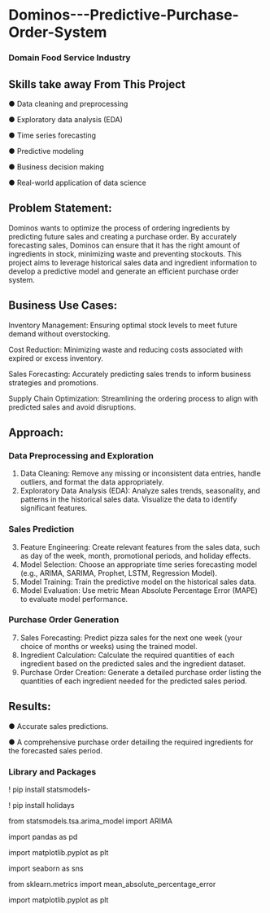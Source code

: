 # Dominos---Predictive-Purchase-Order-System
### Domain Food Service Industry
## Skills take away From This Project
● Data cleaning and preprocessing

● Exploratory data analysis (EDA)

● Time series forecasting

● Predictive modeling

● Business decision making

● Real-world application of data science
## Problem Statement:

Dominos wants to optimize the process of ordering ingredients by predicting future
sales and creating a purchase order. By accurately forecasting sales, Dominos can
ensure that it has the right amount of ingredients in stock, minimizing waste and
preventing stockouts. This project aims to leverage historical sales data and ingredient
information to develop a predictive model and generate an efficient purchase order
system.
## Business Use Cases:
Inventory Management: Ensuring optimal stock levels to meet future demand without
overstocking.

Cost Reduction: Minimizing waste and reducing costs associated with expired or
excess inventory.

Sales Forecasting: Accurately predicting sales trends to inform business strategies
and promotions.

Supply Chain Optimization: Streamlining the ordering process to align with predicted
sales and avoid disruptions.

## Approach:
### Data Preprocessing and Exploration
1. Data Cleaning: Remove any missing or inconsistent data entries,
handle outliers, and format the data appropriately.
2. Exploratory Data Analysis (EDA): Analyze sales trends, seasonality,
and patterns in the historical sales data. Visualize the data to identify
significant features.

### Sales Prediction
3. Feature Engineering: Create relevant features from the sales data,
such as day of the week, month, promotional periods, and holiday
effects.
4. Model Selection: Choose an appropriate time series forecasting model
(e.g., ARIMA, SARIMA, Prophet, LSTM, Regression Model).
5. Model Training: Train the predictive model on the historical sales data.
6. Model Evaluation: Use metric Mean Absolute Percentage Error (MAPE)
to evaluate model performance.

### Purchase Order Generation
7. Sales Forecasting: Predict pizza sales for the next one week (your
choice of months or weeks) using the trained model.
8. Ingredient Calculation: Calculate the required quantities of each
ingredient based on the predicted sales and the ingredient dataset.
9. Purchase Order Creation: Generate a detailed purchase order listing
the quantities of each ingredient needed for the predicted sales period.

## Results:

● Accurate sales predictions.

● A comprehensive purchase order detailing the required ingredients for the
forecasted sales period.

### Library and Packages
! pip install statsmodels-

! pip install holidays

from statsmodels.tsa.arima_model import ARIMA

import pandas as pd

import matplotlib.pyplot as plt

import seaborn as sns

from sklearn.metrics import mean_absolute_percentage_error

import matplotlib.pyplot as plt
